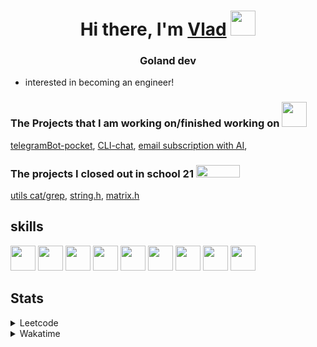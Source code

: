 <h1 align="center">Hi there, I'm <a href="https://t.me/N0gameNol1fee" target="_blank">Vlad</a> 
<img src="https://github.com/blackcater/blackcater/raw/main/images/Hi.gif" height="40"/></h1>
<h3 align="center">Goland dev</h3>

- interested in becoming an engineer!

<div>
 <h3>The Projects that I am working on/finished working on <img height="40" width="40" src="https://cdn.simpleicons.org/go/sapphirine title = go">  </h3>
 <a href="https://github.com/Nol1feee/telegramBot-pocket">telegramBot-pocket</a>,
 <a href="https://github.com/Nol1feee/CLI-chat">CLI-chat</a>,
 <a href="https://github.com/Nol1feee/email-subscription-with-AI">email subscription with AI</a>,
</div>

<div>
<h3>The projects I closed out in school 21 <img height="20" width="70" src="https://upload.wikimedia.org/wikipedia/commons/9/9b/Sberbank_Logo_2020.svg"> </h3>
<a href="https://github.com/Nol1feee/s21_grep-cat">utils cat/grep</a>,
<a href="https://github.com/Nol1feee/s21_string">string.h</a>, 
<a href="https://github.com/Nol1feee/s21_matrix">matrix.h</a>
</div>

<div>
 <h2>skills</h2>
<img height="40" width="40" src="https://cdn.simpleicons.org/go/sapphirine title = go"> 
<img height="40" width="40" src="https://cdn.simpleicons.org/docker/sapphirine title = docker">
<img height="40" width="40" src="https://cdn.simpleicons.org/PostgreSQL/sapphirine title = postgres"/>
<img height="40" width="40" src="https://cdn.simpleicons.org/git/sapphirine title = git"/>
<img height="40" width="40" src="https://cdn.simpleicons.org/gitlab/sapphirine title = gitlab"/>
<img height="40" width="40" src="https://cdn.simpleicons.org/swagger/sapphirine title = swagger"/>
<img height="40" width="40" src="https://cdn.simpleicons.org/gin/sapphirine title = gin"/>
<img height="40" width="40" src="https://cdn.simpleicons.org/gnubash/sapphirine title = bash"/>
<img height="40" width="40" src="https://cdn.simpleicons.org/C/sapphirine title = c"/> 
</div>

<h2>Stats</h2>
<details><summary>Leetcode</summary>

[![Nol1fe LeetCode stats](https://leetcode-stats-six.vercel.app/api?username=Nol1feee&theme=dark)](https://leetcode.com/Nol1feee/)
</details>

<details><summary>Wakatime</summary>
 
<!--START_SECTION:waka-->
📊 **This Week I Spent My Time On** 

```text
💬 Programming Languages: 
Go                       3 hrs 35 mins       ████████████████░░░░░░░░░   62.22 % 
Makefile                 35 mins             ███░░░░░░░░░░░░░░░░░░░░░░   10.38 % 
Bash                     31 mins             ██░░░░░░░░░░░░░░░░░░░░░░░   08.98 % 
YAML                     23 mins             ██░░░░░░░░░░░░░░░░░░░░░░░   06.70 % 
Protocol Buffer          11 mins             █░░░░░░░░░░░░░░░░░░░░░░░░   03.43 % 

🐱‍💻 Projects: 
CLI-chat                 2 hrs 8 mins        █████████░░░░░░░░░░░░░░░░   36.97 % 
test                     2 hrs 1 min         █████████░░░░░░░░░░░░░░░░   35.12 % 
telegramBot-pocket       1 hr 5 mins         █████░░░░░░░░░░░░░░░░░░░░   19.00 % 
microservices_course     29 mins             ██░░░░░░░░░░░░░░░░░░░░░░░   08.42 % 
pocketer-bot             1 min               ░░░░░░░░░░░░░░░░░░░░░░░░░   00.40 % 

💻 Operating System: 
Mac                      5 hrs 46 mins       █████████████████████████   100.00 % 
```


 Last Updated on 10/12/2023 01:11:30 UTC
<!--END_SECTION:waka-->
</details>

